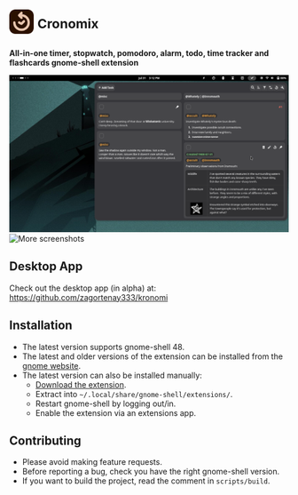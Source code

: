 # <img height=44 src="./data/images/cronomix.png"> <sup>Cronomix<sup/>

**All-in-one timer, stopwatch, pomodoro, alarm, todo, time tracker and flashcards gnome-shell extension**

![preview](./data/images/screenshots/todo.png)
![More screenshots](https://github.com/zagortenay333/cronomix/tree/master/data/images/screenshots)

## Desktop App

Check out the desktop app (in alpha) at: https://github.com/zagortenay333/kronomi

## Installation

- The latest version supports gnome-shell 48.
- The latest and older versions of the extension can be installed from
  the [gnome website](https://extensions.gnome.org/extension/6003/cronomix/).
- The latest version can also be installed manually:
    - [Download the extension](https://github.com/zagortenay333/cronomix/tree/master/data/cronomix@zagortenay333.zip).
    - Extract into `~/.local/share/gnome-shell/extensions/`.
    - Restart gnome-shell by logging out/in.
    - Enable the extension via an extensions app.

## Contributing

- Please avoid making feature requests.
- Before reporting a bug, check you have the right gnome-shell version.
- If you want to build the project, read the comment in `scripts/build`.
